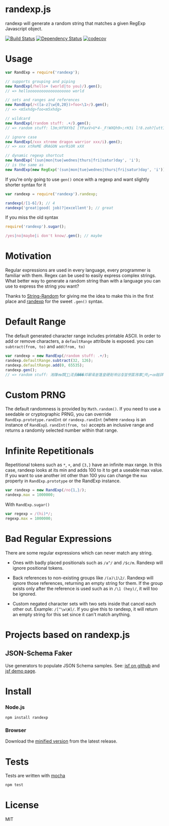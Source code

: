 # randexp.js

randexp will generate a random string that matches a given RegExp Javascript object.

[![Build Status](https://secure.travis-ci.org/fent/randexp.js.svg)](http://travis-ci.org/fent/randexp.js)
[![Dependency Status](https://david-dm.org/fent/randexp.js.svg)](https://david-dm.org/fent/randexp.js)
[![codecov](https://codecov.io/gh/fent/randexp.js/branch/master/graph/badge.svg)](https://codecov.io/gh/fent/randexp.js)

# Usage

```js
var RandExp = require('randexp');

// supports grouping and piping
new RandExp(/hello+ (world|to you)/).gen();
// => hellooooooooooooooooooo world

// sets and ranges and references
new RandExp(/<([a-z]\w{0,20})>foo<\1>/).gen();
// => <m5xhdg>foo<m5xhdg>

// wildcard
new RandExp(/random stuff: .+/).gen();
// => random stuff: l3m;Hf9XYbI [YPaxV>U*4-_F!WXQh9>;rH3i l!8.zoh?[utt1OWFQrE ^~8zEQm]~tK

// ignore case
new RandExp(/xxx xtreme dragon warrior xxx/i).gen();
// => xxx xtReME dRAGON warRiOR xXX

// dynamic regexp shortcut
new RandExp('(sun|mon|tue|wednes|thurs|fri|satur)day', 'i');
// is the same as
new RandExp(new RegExp('(sun|mon|tue|wednes|thurs|fri|satur)day', 'i'));
```

If you're only going to use `gen()` once with a regexp and want slightly shorter syntax for it

```js
var randexp = require('randexp').randexp;

randexp(/[1-6]/); // 4
randexp('great|good( job)?|excellent'); // great
```

If you miss the old syntax

```js
require('randexp').sugar();

/yes|no|maybe|i don't know/.gen(); // maybe
```

# Motivation

Regular expressions are used in every language, every programmer is familiar with them. Regex can be used to easily express complex strings. What better way to generate a random string than with a language you can use to express the string you want?

Thanks to [String-Random](http://search.cpan.org/~steve/String-Random-0.22/lib/String/Random.pm) for giving me the idea to make this in the first place and [randexp](https://github.com/benburkert/randexp) for the sweet `.gen()` syntax.

# Default Range

The default generated character range includes printable ASCII.  In order to add or remove characters,
a `defaultRange` attribute is exposed. you can `subtract(from, to)` and `add(from, to)`
```js
var randexp = new RandExp(/random stuff: .+/);
randexp.defaultRange.subtract(32, 126);
randexp.defaultRange.add(0, 65535);
randexp.gen();
// => random stuff: 湐箻ໜ䫴␩⶛㳸長���邓蕲뤀쑡篷皇硬剈궦佔칗븛뀃匫鴔事좍ﯣ⭼ꝏ䭍詳蒂䥂뽭
```

# Custom PRNG

The default randomness is provided by `Math.random()`. If you need to use a seedable or cryptographic PRNG, you
can override `RandExp.prototype.randInt` or `randexp.randInt` (where `randexp` is an instance of `RandExp`). `randInt(from, to)` accepts an inclusive range and returns a randomly selected
number within that range.

# Infinite Repetitionals

Repetitional tokens such as `*`, `+`, and `{3,}` have an infinite max range. In this case, randexp looks at its min and adds 100 to it to get a useable max value. If you want to use another int other than 100 you can change the `max` property in `RandExp.prototype` or the RandExp instance.

```js
var randexp = new RandExp(/no{1,}/);
randexp.max = 1000000;
```

With `RandExp.sugar()`

```js
var regexp = /(hi)*/;
regexp.max = 1000000;
```

# Bad Regular Expressions

There are some regular expressions which can never match any string.

* Ones with badly placed positionals such as `/a^/` and `/$c/m`. Randexp will ignore positional tokens.

* Back references to non-existing groups like `/(a)\1\2/`. Randexp will ignore those references, returning an empty string for them. If the group exists only after the reference is used such as in `/\1 (hey)/`, it will too be ignored.

* Custom negated character sets with two sets inside that cancel each other out. Example: `/[^\w\W]/`. If you give this to randexp, it will return an empty string for this set since it can't match anything.


# Projects based on randexp.js


## JSON-Schema Faker

Use generators to populate JSON Schema samples. See: [jsf on github](https://github.com/json-schema-faker/json-schema-faker/) and [jsf demo page](http://json-schema-faker.js.org/).


# Install

### Node.js

    npm install randexp

### Browser

Download the [minified version](https://github.com/fent/randexp.js/releases) from the latest release.


# Tests

Tests are written with [mocha](http://visionmedia.github.com/mocha/)

```bash
npm test
```


# License

MIT
